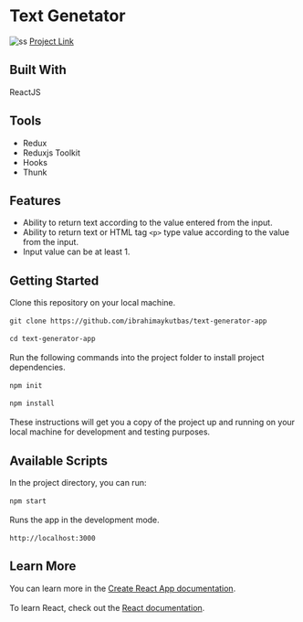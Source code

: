 # Text Genetator
![ss](https://user-images.githubusercontent.com/80921107/134745898-3cc111ce-69de-4a76-ad0b-d29e347d0849.png)
[Project Link](https://text-generator-app-7a4f9.web.app/)
## Built With
ReactJS
## Tools
- Redux
- Reduxjs Toolkit
- Hooks
- Thunk
## Features
- Ability to return text according to the value entered from the input.
- Ability to return text or HTML tag `<p>` type value according to the value from the input.
- Input value can be at least 1.
## Getting Started
Clone this repository on your local machine.<br/><br/>
`git clone https://github.com/ibrahimaykutbas/text-generator-app`<br/><br/>
`cd text-generator-app`<br/><br/>
Run the following commands into the project folder to install project dependencies.<br/><br/>
`npm init`<br/><br/>
`npm install`<br/><br/>
These instructions will get you a copy of the project up and running on your local machine for development and testing purposes.
## Available Scripts
In the project directory, you can run: <br/><br/>
`npm start`<br/><br/>
Runs the app in the development mode.<br/><br/>
`http://localhost:3000`
## Learn More
You can learn more in the [Create React App documentation](https://create-react-app.dev/docs/getting-started/).<br/><br/>
To learn React, check out the [React documentation](https://reactjs.org/).

